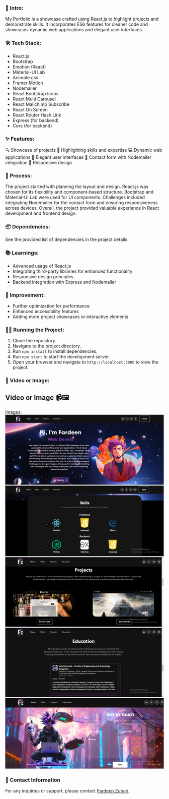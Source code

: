 ### 🌟 Intro:
 My Portfolio is a showcase crafted using React.js to highlight projects and demonstrate skills. It incorporates ES6 features for cleaner code and showcases dynamic web applications and elegant user interfaces.

### 🛠️  Tech Stack:
- React.js
- Bootstrap
- Emotion (React)
- Material-UI Lab
- Animate.css
- Framer Motion
- Nodemailer
- React Bootstrap Icons
- React Multi Carousel
- React Mailchimp Subscribe
- React On Screen
- React Router Hash Link
- Express (for backend)
- Cors (for backend)

### ✨ Features:
🔍 Showcase of projects
🚀 Highlighting skills and expertise
💻 Dynamic web applications
🎨 Elegant user interfaces
📧 Contact form with Nodemailer integration
📱 Responsive design

### 📝 Process:
 The project started with planning the layout and design. React.js was chosen for its flexibility and component-based structure. Bootstrap and Material-UI Lab were used for UI components. Challenges included integrating Nodemailer for the contact form and ensuring responsiveness across devices. Overall, the project provided valuable experience in React development and frontend design.

### 📦 Dependencies:
 See the provided list of dependencies in the project details.

### 📚 Learnings:
 
- Advanced usage of React.js
- Integrating third-party libraries for enhanced functionality
- Responsive design principles
- Backend integration with Express and Nodemailer

### 🔧 Improvement:

- Further optimization for performance
- Enhanced accessibility features
- Adding more project showcases or interactive elements

### 🏃‍♂️ Running the Project:
 
1. Clone the repository.
2. Navigate to the project directory.
3. Run `npm install` to install dependencies.
4. Run `npm start` to start the development server.
5. Open your browser and navigate to `http://localhost:3000` to view the project.

### 📸 Video or Image:
## Video or Image 📹🖼️
Images:
<img src = "https://github.com/Fardeeeeen/My-Portfolio/blob/main/portfolio.png" alt = "pages" />
<img src = "https://github.com/Fardeeeeen/My-Portfolio/blob/main/portfolio 2.png" alt = "pages" />
<img src = "https://github.com/Fardeeeeen/My-Portfolio/blob/main/portfolio 3.png" alt = "pages" />
<img src = "https://github.com/Fardeeeeen/My-Portfolio/blob/main/portfolio 4.png" alt = "pages" />
<img src = "https://github.com/Fardeeeeen/My-Portfolio/blob/main/portfolio 5.png" alt = "pages" />

### 📧 Contact Information
For any inquiries or support, please contact [Fardeen Zubair](mailto:fardeenzubair@gmail.com).
